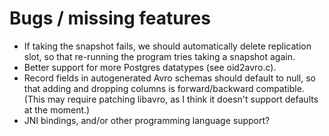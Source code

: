 Bugs / missing features
=======================

* If taking the snapshot fails, we should automatically delete replication slot, so that
  re-running the program tries taking a snapshot again.
* Better support for more Postgres datatypes (see oid2avro.c).
* Record fields in autogenerated Avro schemas should default to null, so that adding
  and dropping columns is forward/backward compatible. (This may require patching libavro,
  as I think it doesn't support defaults at the moment.)
* JNI bindings, and/or other programming language support?
